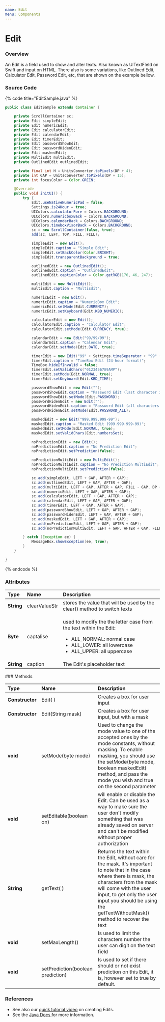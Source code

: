 ```yaml
---
name: Edit
menu: Components
---
```


# Edit

### Overview

An Edit is a field used to show and alter texts. Also known as UITextFIeld on Swift and input on HTML. There also is some variations, like Outlined Edit, Calculator Edit, Password Edit, etc, that are shown on the example bellow.

### Source Code

{% code title="EditSample.java" %}

```java
public class EditSample extends Container {

	private ScrollContainer sc;
	private Edit simpleEdit;
	private Edit numericEdit;
	private Edit calculatorEdit;
	private Edit calendarEdit;
	private Edit timerEdit;
	private Edit passwordShowEdit;
	private Edit passwordHidenEdit;
	private Edit maskedEdit;
	private MultiEdit multiEdit;
	private OutlinedEdit outlinedEdit;

	private final int H = UnitsConverter.toPixels(DP + 4);
	private int GAP = UnitsConverter.toPixels(DP + 15);
	private int focusColor = Color.GREEN;

	@Override
	public void initUI() {
		try {
			Edit.useNativeNumericPad = false;
			Settings.is24Hour = true;
			UIColors.calculatorFore = Colors.BACKGROUND;
			UIColors.numericboxBack = Colors.BACKGROUND;
			UIColors.calendarBack = Colors.BACKGROUND;
			UIColors.timeboxVisorBack = Colors.BACKGROUND;
			sc = new ScrollContainer(false, true);
			add(sc, LEFT, TOP, FILL, FILL);

			simpleEdit = new Edit();
			simpleEdit.caption = "Simple Edit";
			simpleEdit.setBackColor(Color.BRIGHT);
			simpleEdit.transparentBackground = true;

			outlinedEdit = new OutlinedEdit();
			outlinedEdit.caption = "OutlinedEdit";
			outlinedEdit.captionColor = Color.getRGB(176, 46, 247);

			multiEdit = new MultiEdit();
			multiEdit.caption = "MultiEdit";

			numericEdit = new Edit();
			numericEdit.caption = "NumericBox Edit";
			numericEdit.setMode(Edit.CURRENCY);
			numericEdit.setKeyboard(Edit.KBD_NUMERIC);

			calculatorEdit = new Edit();
			calculatorEdit.caption = "Calculator Edit";
			calculatorEdit.setMode(Edit.CURRENCY, true);

			calendarEdit = new Edit("99/99/99");
			calendarEdit.caption = "Calendar Edit";
			calendarEdit.setMode(Edit.DATE, true);

			timerEdit = new Edit("99" + Settings.timeSeparator + "99" + Settings.timeSeparator + "99");
			timerEdit.caption = "TimeBox Edit (24-hour format)";
			TimeBox.hideIfInvalid = false;
			timerEdit.setValidChars("0123456789AMP");
			timerEdit.setMode(Edit.NORMAL, true);
			timerEdit.setKeyboard(Edit.KBD_TIME);

			passwordShowEdit = new Edit("");
			passwordShowEdit.caption = "Password Edit (last character is shown)";
			passwordShowEdit.setMode(Edit.PASSWORD);
			passwordHidenEdit = new Edit("");
			passwordHidenEdit.caption = "Password Edit (all characters are hidden)";
			passwordHidenEdit.setMode(Edit.PASSWORD_ALL);

			maskedEdit = new Edit("999.999.999-99");
			maskedEdit.caption = "Masked Edit (999.999.999-99)";
			maskedEdit.setMode(Edit.NORMAL, true);
			maskedEdit.setValidChars(Edit.numbersSet);

			noPredictionEdit = new Edit();
			noPredictionEdit.caption = "No Prediction Edit";
			noPredictionEdit.setPrediction(false);

			noPredictionMultiEdit = new MultiEdit();
			noPredictionMultiEdit.caption = "No Prediction MultiEdit";
			noPredictionMultiEdit.setPrediction(false);

			sc.add(simpleEdit, LEFT + GAP, AFTER + GAP);
			sc.add(outlinedEdit, LEFT + GAP, AFTER + GAP);
			sc.add(multiEdit, LEFT + GAP, AFTER + GAP, FILL - GAP, DP + 48);
			sc.add(numericEdit, LEFT + GAP, AFTER + GAP);
			sc.add(calculatorEdit, LEFT + GAP, AFTER + GAP);
			sc.add(calendarEdit, LEFT + GAP, AFTER + GAP);
			sc.add(timerEdit, LEFT + GAP, AFTER + GAP);
			sc.add(passwordShowEdit, LEFT + GAP, AFTER + GAP);
			sc.add(passwordHidenEdit, LEFT + GAP, AFTER + GAP);
			sc.add(maskedEdit, LEFT + GAP, AFTER + GAP);
			sc.add(noPredictionEdit, LEFT + GAP, AFTER + GAP);
			sc.add(noPredictionMultiEdit, LEFT + GAP, AFTER + GAP, FILL - GAP, DP + 48);

		} catch (Exception ee) {
			MessageBox.showException(ee, true);
		}
	}

}
```

{% endcode %}

### Attributes

<table>
  <thead>
    <tr>
      <th style="text-align:left">Type</th>
      <th style="text-align:left">Name</th>
      <th style="text-align:left">Description</th>
    </tr>
  </thead>
  <tbody>
    <tr>
      <td style="text-align:left"><b>String</b>
      </td>
      <td style="text-align:left">clearValueStr</td>
      <td style="text-align:left">stores the value that will be used by the clear() method to switch texts</td>
    </tr>
    <tr>
      <td style="text-align:left"><b>Byte</b>
      </td>
      <td style="text-align:left">captalise</td>
      <td style="text-align:left">
        <p>used to modify the the letter case from the text within the Edit:</p>
        <ul>
          <li>ALL_NORMAL: normal case</li>
          <li>ALL_LOWER: all lowercase</li>
          <li>ALL_UPPER: all uppercase</li>
        </ul>
      </td>
    </tr>
    <tr>
      <td style="text-align:left"><b>String</b>
      </td>
      <td style="text-align:left">caption</td>
      <td style="text-align:left">The Edit&apos;s placeholder text</td>
    </tr>
  </tbody>
</table>### Methods

| Type            | Name                                | Description                                                                                                                                                                                                                                                                                |
| :-------------- | :---------------------------------- | :----------------------------------------------------------------------------------------------------------------------------------------------------------------------------------------------------------------------------------------------------------------------------------------- |
| **Constructor** | Edit\( \)                           | Creates a box for user input                                                                                                                                                                                                                                                               |
| **Constructor** | Edit\(String mask\)                 | Creates a box for user input, but with a mask                                                                                                                                                                                                                                              |
| **void**        | setMode\(byte mode\)                | Used to change the mode value to one of the accepted ones by the mode constants, without masking. To enable masking, you should use the setMode\(byte mode, boolean maskedEdit\) method, and pass the mode you wish and true on the second parameter                                       |
| **void**        | setEditable\(boolean on\)           | will enable or disable the Edit. Can be used as a way to make sure the user don't modify something that was already saved on server and can't be modified without proper authorization                                                                                                     |
| **String**      | getText\( \)                        | Returns the text within the Edit, without care for the mask. It's important to note that in the case where there is mask, the characters from the mask will come with the user input, to get only the user input you should be using the getTextWithoutMask\(\) method to recover the text |
| **void**        | setMaxLength\(\)                    | Is used to limit the characters number the user can digit on the text field                                                                                                                                                                                                                |
| **void**        | setPrediction\(boolean prediction\) | Is used to set if there should or not exist prediction on this Edit, it is, however set to true by default.                                                                                                                                                                                |

### References

- See also our [quick tutorial video](https://www.youtube.com/watch?v=QIBNLwn8uYU) on creating Edits.
- See the [Java Docs ](https://rs.totalcross.com/doc/totalcross/ui/Edit.html)for more information.
